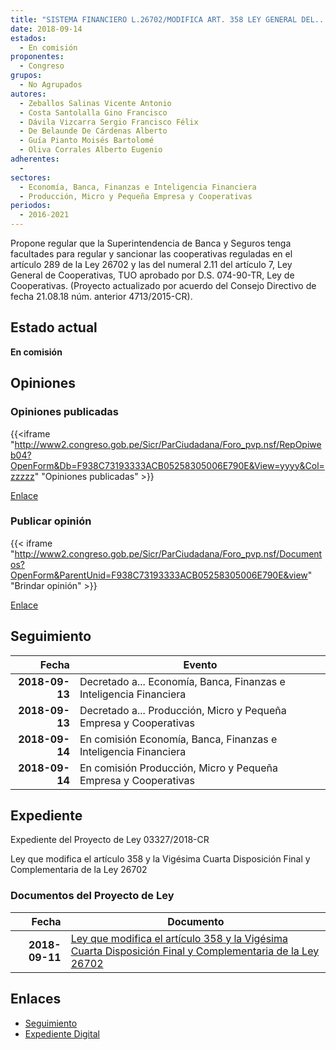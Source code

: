 ```yaml
---
title: "SISTEMA FINANCIERO L.26702/MODIFICA ART. 358 LEY GENERAL DEL..."
date: 2018-09-14
estados: 
  - En comisión
proponentes: 
  - Congreso
grupos: 
  - No Agrupados
autores: 
  - Zeballos Salinas Vicente Antonio
  - Costa Santolalla Gino Francisco
  - Dávila Vizcarra Sergio Francisco Félix
  - De Belaunde De Cárdenas Alberto
  - Guía Pianto Moisés Bartolomé
  - Oliva Corrales Alberto Eugenio
adherentes: 
  - 
sectores: 
  - Economía, Banca, Finanzas e Inteligencia Financiera
  - Producción, Micro y Pequeña Empresa y Cooperativas
periodos: 
  - 2016-2021
---
```


Propone regular que la Superintendencia de Banca y Seguros tenga facultades para regular y sancionar las cooperativas reguladas en el artículo 289 de la Ley 26702 y las del numeral 2.11 del artículo 7, Ley General de Cooperativas, TUO aprobado por D.S. 074-90-TR, Ley de Cooperativas. (Proyecto actualizado por acuerdo del Consejo Directivo de fecha 21.08.18 núm. anterior 4713/2015-CR).


## Estado actual

**En comisión**

## Opiniones

### Opiniones publicadas

{{<iframe "http://www2.congreso.gob.pe/Sicr/ParCiudadana/Foro_pvp.nsf/RepOpiweb04?OpenForm&Db=F938C73193333ACB05258305006E790E&View=yyyy&Col=zzzzz" "Opiniones publicadas" >}}

[Enlace](http://www2.congreso.gob.pe/Sicr/ParCiudadana/Foro_pvp.nsf/RepOpiweb04?OpenForm&Db=F938C73193333ACB05258305006E790E&View=yyyy&Col=zzzzz)
### Publicar opinión

{{< iframe "http://www2.congreso.gob.pe/Sicr/ParCiudadana/Foro_pvp.nsf/Documentos?OpenForm&ParentUnid=F938C73193333ACB05258305006E790E&view" "Brindar opinión" >}}

[Enlace](http://www2.congreso.gob.pe/Sicr/ParCiudadana/Foro_pvp.nsf/Documentos?OpenForm&ParentUnid=F938C73193333ACB05258305006E790E&view)

## Seguimiento

| Fecha | Evento |
|------:|--------|
| **2018-09-13** | Decretado a... Economía, Banca, Finanzas e Inteligencia Financiera|
| **2018-09-13** | Decretado a... Producción, Micro y Pequeña Empresa y Cooperativas|
| **2018-09-14** | En comisión Economía, Banca, Finanzas e Inteligencia Financiera|
| **2018-09-14** | En comisión Producción, Micro y Pequeña Empresa y Cooperativas|


## Expediente

Expediente del Proyecto de Ley 03327/2018-CR

Ley que modifica el artículo 358 y la Vigésima Cuarta Disposición Final y Complementaria de la Ley 26702


### Documentos del Proyecto de Ley

| Fecha | Documento |
|------:|--------|
| **2018-09-11** | [Ley que modifica el artículo 358 y la Vigésima Cuarta Disposición Final y Complementaria de la Ley 26702](http://www.leyes.congreso.gob.pe/Documentos/2016_2021/Proyectos_de_Ley_y_de_Resoluciones_Legislativas/PL0332720180911..PDF) |

## Enlaces 

- [Seguimiento](http://www2.congreso.gob.pe/Sicr/TraDocEstProc/CLProLey2016.nsf/f7fff46988ca05b1052578e100829cc7/5095fa4025203f5e05258305006de812?OpenDocument)
- [Expediente Digital](http://www2.congreso.gob.pe/Sicr/TraDocEstProc/CLProLey2016.nsf/f7fff46988ca05b1052578e100829cc7/5095fa4025203f5e05258305006de812?OpenDocument&Click=05257FB7005EB655.eb71d0cf91d8294e05256cdf006b5706/$Body/0.1C6C)
